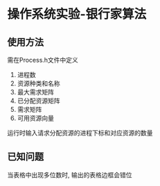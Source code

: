 #  操作系统实验-银行家算法
## 使用方法  
需在Process.h文件中定义
1. 进程数
2. 资源种类和名称
3. 最大需求矩阵
4. 已分配资源矩阵
5. 需求矩阵
6. 可用资源向量

运行时输入请求分配资源的进程下标和对应资源的数量

## 已知问题  
当表格中出现多位数时, 输出的表格边框会错位
